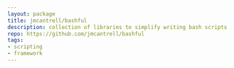 ```yaml
---
layout: package
title: jmcantrell/bashful
description: collection of libraries to simplify writing bash scripts
repo: https://github.com/jmcantrell/bashful
tags:
- scripting
- framework
---
```


